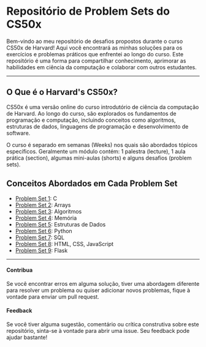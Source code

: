 # Repositório de Problem Sets do CS50x

Bem-vindo ao meu repositório de desafios propostos durante o curso CS50x de Harvard! Aqui você encontrará as minhas soluções para os exercícios e problemas práticos que enfrentei ao longo do curso. Este repositório é uma forma para compartilhar conhecimento, aprimorar as habilidades em ciência da computação e colaborar com outros estudantes.

---

## O Que é o Harvard's CS50x?

CS50x é uma versão online do curso introdutório de ciência da computação de Harvard. Ao longo do curso, são explorados os fundamentos de programação e computação, incluindo conceitos como algoritmos, estruturas de dados, linguagens de programação e desenvolvimento de software.

O curso é separado em semanas (Weeks) nos quais são abordados tópicos específicos. Geralmente um módulo contém: 1 palestra (lecture), 1 aula prática (section), algumas mini-aulas (shorts) e alguns desafios (problem sets).

## Conceitos Abordados em Cada Problem Set

* [Problem Set 1](https://github.com/OLuizFernando/psets_cs50x_2024/tree/main/problem_sets/pset1): C
* [Problem Set 2](https://github.com/OLuizFernando/psets_cs50x_2024/tree/main/problem_sets/pset2): Arrays
* [Problem Set 3](https://github.com/OLuizFernando/psets_cs50x_2024/tree/main/problem_sets/pset3): Algoritmos
* [Problem Set 4](https://github.com/OLuizFernando/psets_cs50x_2024/tree/main/problem_sets/pset4): Memória
* [Problem Set 5](https://github.com/OLuizFernando/psets_cs50x_2024/tree/main/problem_sets/pset5): Estruturas de Dados
* [Problem Set 6](https://github.com/OLuizFernando/psets_cs50x_2024/tree/main/problem_sets/pset6): Python
* [Problem Set 7](https://github.com/OLuizFernando/psets_cs50x_2024/tree/main/problem_sets/pset7): SQL
* [Problem Set 8](https://github.com/OLuizFernando/psets_cs50x_2024/tree/main/problem_sets/pset8): HTML, CSS, JavaScript
* [Problem Set 9](https://github.com/OLuizFernando/psets_cs50x_2024/tree/main/problem_sets/pset9): Flask

---

#### Contribua

Se você encontrar erros em alguma solução, tiver uma abordagem diferente para resolver um problema ou quiser adicionar novos problemas, fique à vontade para enviar um pull request.

#### Feedback

Se você tiver alguma sugestão, comentário ou crítica construtiva sobre este repositório, sinta-se à vontade para abrir uma issue. Seu feedback pode ajudar bastante!
